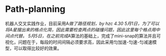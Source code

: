 # Path-planning
机器人交叉实践作业，目前采用A*做了路径规划，by hzc 4.30
5月1日，为了可以将A星搜出来的格点化简，因此需要检查两点的碰撞问题，因此这里每个格点用中间点代替。
5月5日，在之前完成A*算法的基础上，完成了mini-snap的算法并且可视化，问题在于，每段的时间间隔必须要求高，因此采用匀加速-匀速-匀减速模型，可以取得比较好的效果。

